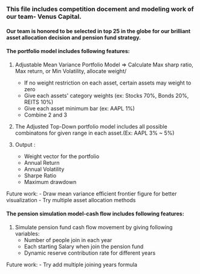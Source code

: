 ### This file includes competition docement and modeling work of our team- Venus Capital.
#### Our team is honored to be selected in top 25 in the globe for our brilliant asset allocation decision and pension fund strategy.



#### The portfolio model includes following features:

1. Adjustable Mean Variance Portfolio Model => Calculate Max sharp ratio, Max return, or Min Volatility, allocate weight/ 
	-  If no weight restriction on each asset, certain assets may weight to zero
	-  Give each assets' category weights (ex: Stocks 70%, Bonds 20%, REITS 10%)
	-  Give each asset minimum bar (ex: AAPL 1%)
	-  Combine 2 and 3

2. The Adjusted Top-Down portfolio model includes all possible combinatons for given range in each asset.(Ex: AAPL 3% ~ 5%)


3. Output :
	- Weight vector for the portfolio
	- Annual Return
	- Annual Volatility
	- Sharpe Ratio
	- Maximum drawdown

Future work:
	- Draw mean variance efficient frontier figure for better visualization
	- Try multiple asset allocation methods



#### The pension simulation model-cash flow includes following features:

1. Simulate pension fund cash flow movement by giving following variables:
	- Number of people join in each year
	- Each starting Salary when join the pension fund
	- Dynamic reserve contribution rate for different years
	
Future work:
	- Try add multiple joining years formula
